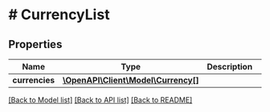 # # CurrencyList

## Properties

Name | Type | Description | Notes
------------ | ------------- | ------------- | -------------
**currencies** | [**\OpenAPI\Client\Model\Currency[]**](Currency.md) |  | [optional]

[[Back to Model list]](../../README.md#models) [[Back to API list]](../../README.md#endpoints) [[Back to README]](../../README.md)
